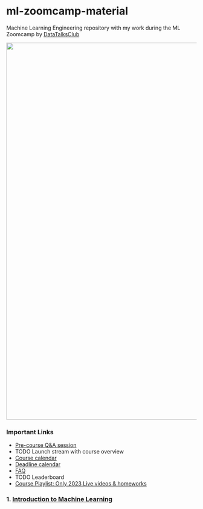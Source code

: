 # ml-zoomcamp-material
Machine Learning Engineering repository with my work during the ML Zoomcamp by [DataTalksClub](https://datatalks.club/)

<p align="center">
    <img src="https://github.com/joweyel/machine-learning-zoomcamp/blob/master/images/zoomcamp.jpg"
    width="1000px" />
</p>

### Important Links
* [Pre-course Q&A session](https://www.youtube.com/watch?v=a7phcSmuNY0)
* TODO Launch stream with course overview
* [Course calendar](https://calendar.google.com/calendar/u/0/r?cid=cGtjZ2tkbGc1OG9yb2lxa2Vwc2g4YXMzMmNAZ3JvdXAuY2FsZW5kYXIuZ29vZ2xlLmNvbQ&pli=1)
* [Deadline calendar](https://docs.google.com/spreadsheets/d/e/2PACX-1vSkEwMv5OKwCdPfW6LgqQvKk48dZjPcFDrjDstBqZfq38UPadh0Nws1b57qOVYwzAjSufKnVf7umGWH/pubhtml)
* [FAQ](https://docs.google.com/document/d/1LpPanc33QJJ6BSsyxVg-pWNMplal84TdZtq10naIhD8/edit#)
* TODO Leaderboard
* [Course Playlist: Only 2023 Live videos & homeworks](https://www.youtube.com/watch?v=a7phcSmuNY0&list=PL3MmuxUbc_hJo_PzMibLDcEGyazxYAtV0)


### 1. [Introduction to Machine Learning](1-intro)
